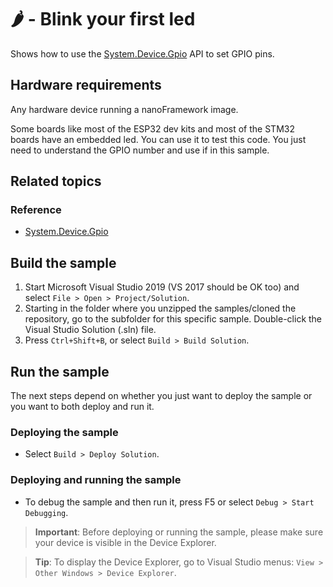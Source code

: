 # 🌶️ -  Blink your first led

Shows how to use the [System.Device.Gpio](http://docs.nanoframework.net/api/System.Device.Gpio.html) API to set GPIO pins.

## Hardware requirements

Any hardware device running a nanoFramework image.

Some boards like most of the ESP32 dev kits and most of the STM32 boards have an embedded led. You can use it to test this code. You just need to understand the GPIO number and use if in this sample.

## Related topics

### Reference

- [System.Device.Gpio](http://docs.nanoframework.net/api/System.Device.Gpio.html)

## Build the sample

1. Start Microsoft Visual Studio 2019 (VS 2017 should be OK too) and select `File > Open > Project/Solution`.
1. Starting in the folder where you unzipped the samples/cloned the repository, go to the subfolder for this specific sample. Double-click the Visual Studio Solution (.sln) file.
1. Press `Ctrl+Shift+B`, or select `Build > Build Solution`.

## Run the sample

The next steps depend on whether you just want to deploy the sample or you want to both deploy and run it.

### Deploying the sample

- Select `Build > Deploy Solution`.

### Deploying and running the sample

- To debug the sample and then run it, press F5 or select `Debug > Start Debugging`.

> **Important**: Before deploying or running the sample, please make sure your device is visible in the Device Explorer.

> **Tip**: To display the Device Explorer, go to Visual Studio menus: `View > Other Windows > Device Explorer`.
